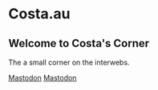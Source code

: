 # Costa.au

## Welcome to Costa's Corner
The a small corner on the interwebs. 



<a rel="me" href="https://ioc.exchange/@co5ta">Mastodon</a>
<a rel="me" href="https://infosec.exchange/@costa">Mastodon</a>
